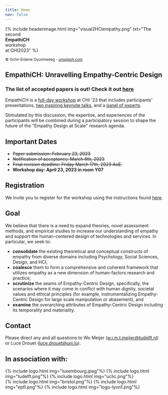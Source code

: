```yaml
---
title: Home
nav: false
---
```


{% include headerimage.html img="visual2HCIempathy.png" txt="The second <br><strong>EmpathiCH</strong> <br> workshop<br>at CHI2023" %}

<!-- ![Empathy for all](/images/visual2HCIempathy.jpg) -->
<sub> © Ochir-Erdene Oyunmedeg - [unsplash.com](unsplash.com) </sub>

## EmpathiCH: Unravelling Empathy-Centric Design

### The list of accepted papers is out! Check it out [here](/1-cfp.html)

EmpathiCH is a [full-day workshop](/3-program.html) at CHI '23 that includes participants' presentations, [two inspiring keynote talks](/5-keynote.html), and a [panel of experts](/6-panel.html).

Stimulated by this discussion, the expertise, and experiences of the participants will be combined during a participatory session to shape the future of the "Empathy Design at Scale" research agenda.

## Important Dates

- ~~Paper submission: February 23, 2023~~
- ~~Notification of acceptance: March 6th, 2023~~
- ~~Final revision deadline: Friday March 17th, 2023 AoE.~~
- **Workshop day: April 23, 2023 in  room Y07**

## Registration

We invite you to register for the workshop using the instructions found [here](/0-registration.html).

## Goal

We believe that there is a need to expand theories, novel assessment methods, and empirical studies to increase our understanding of empathy and support the human-centered design of technologies and services. In particular, we seek to:

- **consolidate** the existing theoretical and conceptual constructs of empathy from diverse domains including Psychology, Social Sciences, Design, and HCI,
- **coalesce** them to form a comprehensive and coherent framework that utilizes empathy as a new dimension of human-factors research and practice,
- **scrutinize** the seams of Empathy-Centric Design, specifically, the scenarios where it may come in conflict with human dignity, societal values and ethical principles (for example, instrumentalizing Empathy-Centric Design for large scale manipulation or abasement), and
- **examine** the overarching attributes of Empathy-Centric Design including its temporality and materiality. 


## Contact

Please direct any and all questions to Wo Meijer (w.i.m.t.meijer@tudelft.nl) or Luce Drouet (luce.drouet@uni.lu).

## In association with:
<div class="logos">
{% include logo.html img="luxembourg.jpeg"%}
{% include logo.html img="tudelft.png"%}
{% include logo.html img="uclic.png"%}
</div>
<div class="logos">
{% include logo.html img="bristol.png"%}
{% include logo.html img="epfl.png"%}
{% include logo.html img="logo-lyon1.png"%}
</div>

<!---
> built using [Jekyll](https://jekyllrb.com/) and [GitHub Pages](https://pages.github.com/)
>
> images and content: cc-by-sa <a href="https://github.com/{{ site.github_username }}">{{ site.author }}</a> {{ site.pub_year}} (get [source code]({{ site.repo }})).
> Last build date: {{ site.time | date: "%Y-%m-%d" }}.
>
> <a href="http://creativecommons.org/licenses/by-sa/4.0/" rel="license"><img style="border-width: 0;" src="https://i.creativecommons.org/l/by-sa/4.0/88x31.png" alt="Creative Commons License" /></a>
-->
